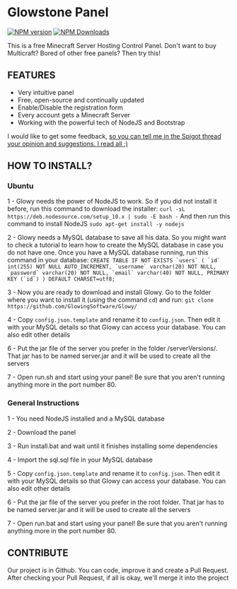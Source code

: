 # Glowstone Panel
[![NPM version](https://img.shields.io/npm/v/glowstoneserver.svg)](https://www.npmjs.com/package/glowstoneserver)
[![NPM Downloads](https://img.shields.io/npm/dt/glowstoneserver.svg)](https://www.npmjs.com/package/glowstoneserver)

This is a free Minecraft Server Hosting Control Panel. Don't want to buy Multicraft? Bored of other free panels? Then try this!

## FEATURES
- Very intuitive panel
- Free, open-source and continually updated
- Enable/Disable the registration form
- Every account gets a Minecraft Server
- Working with the powerful tech of NodeJS and Bootstrap

I would like to get some feedback, [so you can tell me in the Spigot thread your opinion and suggestions. I read all ;)](https://www.spigotmc.org/threads/glowstone-panel.227618/)

## HOW TO INSTALL?

### Ubuntu

1 - Glowy needs the power of NodeJS to work. So if you did not install it before, run this command to download the installer:
```curl -sL https://deb.nodesource.com/setup_10.x | sudo -E bash -```
And then run this command to install NodeJS
```sudo apt-get install -y nodejs```

2 - Glowy needs a MySQL database to save all his data. So you might want to check a tutorial to learn how to create the MySQL database in case you do not have one. Once you have a MySQL database running, run this command in your database:
```CREATE TABLE IF NOT EXISTS `users` (
  `id` int(255) NOT NULL AUTO_INCREMENT,
  `username` varchar(20) NOT NULL,
  `password` varchar(20) NOT NULL,
  `email` varchar(40) NOT NULL,
  PRIMARY KEY (`id`)
) DEFAULT CHARSET=utf8;```

3 - Now you are ready to download and install Glowy. Go to the folder where you want to install it (using the command `cd`) and run:
```git clone https://github.com/GlowingSoftware/Glowy/```

4 - Copy `config.json.template` and rename it to `config.json`. Then edit it with your MySQL details so that Glowy can access your database. You can also edit other details

6 - Put the jar file of the server you prefer in the folder /serverVersions/. That jar has to be named server.jar and it will be used to create all the servers

7 - Open run.sh and start using your panel! Be sure that you aren't running anything more in the port number 80.

### General Instructions

1 - You need NodeJS installed and a MySQL database

2 - Download the panel

3 - Run install.bat and wait until it finishes installing some dependencies

4 - Import the sql.sql file in your MySQL database

5 - Copy `config.json.template` and rename it to `config.json`. Then edit it with your MySQL details so that Glowy can access your database. You can also edit other details

6 - Put the jar file of the server you prefer in the root folder. That jar has to be named server.jar and it will be used to create all the servers

7 - Open run.bat and start using your panel! Be sure that you aren't running anything more in the port number 80.

## CONTRIBUTE
Our project is in Github. You can code, improve it and create a Pull Request. After checking your Pull Request, if all is okay, we'll merge it into the project